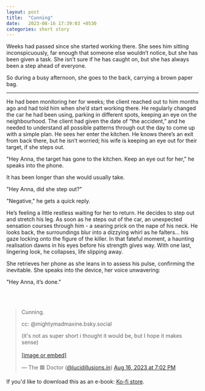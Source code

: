 ```yaml
---
layout: post
title:  "Cunning"
date:   2023-08-16 17:39:03 +0530
categories: short story
---
```

Weeks had passed since she started working there. She sees him sitting inconspicuously, far enough that someone else wouldn’t notice, but she has been given a task. She isn’t sure if he has caught on, but she has always been a step ahead of everyone.

So during a busy afternoon, she goes to the back, carrying a brown paper bag.

- - -

He had been monitoring her for weeks; the client reached out to him months ago and had told him when she’d start working there. He regularly changed the car he had been using, parking in different spots, keeping an eye on the neighbourhood. The client had given the date of “the accident,” and he needed to understand all possible patterns through out the day to come up with a simple plan. He sees her enter the kitchen. He knows there’s an exit from back there, but he isn’t worried; his wife is keeping an eye out for their target, if she steps out.

"Hey Anna, the target has gone to the kitchen. Keep an eye out for her," he speaks into the phone.

It has been longer than she would usually take.

"Hey Anna, did she step out?"

"Negative," he gets a quick reply.

He’s feeling a little restless waiting for her to return. He decides to step out and stretch his leg. As soon as he steps out of the car, an unexpected sensation courses through him - a searing prick on the nape of his neck. He looks back, the surroundings blur into a dizzying whirl as he falters… his gaze locking onto the figure of the killer. In that fateful moment, a haunting realisation dawns in his eyes before his strength gives way. With one last, lingering look, he collapses, life slipping away.

She retrieves her phone as she leans in to assess his pulse, confirming the inevitable. She speaks into the device, her voice unwavering:

"Hey Anna, it’s done."

<br>
<br>

<blockquote class="bluesky-embed" data-bluesky-uri="at://did:plc:36h6ttx2g23zqr4accilbvo7/app.bsky.feed.post/3k53dekmimd2b" data-bluesky-cid="bafyreiacmnxzzp4q46dcrzkerb7nldxtywdxvcysi4eobf3fmvhlvaoxka"><p lang="en">Cunning.

cc: @mightymadmaxine.bsky.social

(it&#x27;s not as super short i thought it would be, but I hope it makes sense)<br><br><a href="https://bsky.app/profile/did:plc:36h6ttx2g23zqr4accilbvo7/post/3k53dekmimd2b?ref_src=embed">[image or embed]</a></p>&mdash; The 🟦 Doctor (<a href="https://bsky.app/profile/did:plc:36h6ttx2g23zqr4accilbvo7?ref_src=embed">@lucidillusions.in</a>) <a href="https://bsky.app/profile/did:plc:36h6ttx2g23zqr4accilbvo7/post/3k53dekmimd2b?ref_src=embed">Aug 16, 2023 at 7:02 PM</a></blockquote><script async src="https://embed.bsky.app/static/embed.js" charset="utf-8"></script>

If you'd like to download this as an e-book: [Ko-fi store](https://ko-fi.com/s/d33c50d04d).
